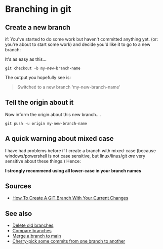 ﻿# Branching in git

## Create a new branch

if: You've started to do some work but haven't committed anything yet.
(or: you're about to start some work) and decide you'd like it to go to a new branch:

It's as easy as this...

	git checkout -b my-new-branch-name

The output you hopefully see is:

> Switched to a new branch 'my-new-branch-name'

## Tell the origin about it

Now inform the origin about this new branch....

	git push -u origin my-new-branch-name

## A quick warning about mixed case

I have had problems before if I create a branch with mixed-case (because windows/powershell is not case sensitive, but linux/linus/git *are* very sensitive about these things.) Hence:

**I strongly recommend using all lower-case in your branch names**

## Sources

- [How To Create A GIT Branch With Your Current Changes](https://medium.com/@EeKayOnline/how-to-create-a-git-branch-with-your-current-changes-a79b297c339e)

## See also

- [Delete old branches](delete_old_branches.md)
- [Compare branches](compare_branches.md)
- [Merge a branch to main](merge_branch_to_main.md)
- [Cherry-pick some commits from one branch to another](cherry-pick.md)
